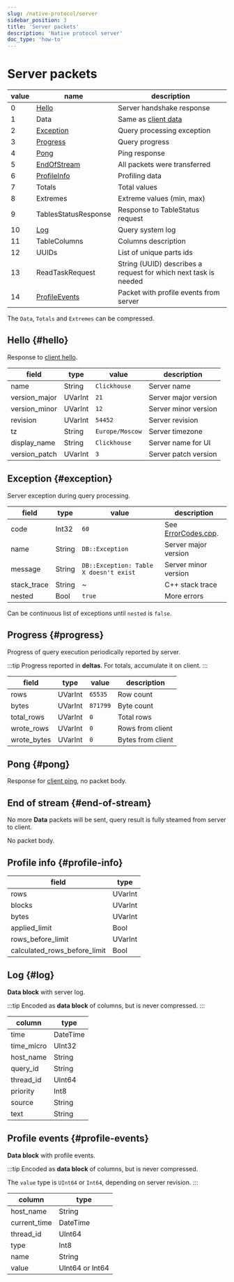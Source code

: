 ```yaml
---
slug: /native-protocol/server
sidebar_position: 3
title: 'Server packets'
description: 'Native protocol server'
doc_type: 'how-to'
---
```


# Server packets

| value | name                             | description                                                     |
|-------|----------------------------------|-----------------------------------------------------------------|
| 0     | [Hello](#hello)                  | Server handshake response                                       |
| 1     | Data                             | Same as [client data](./client.md#data)                            |
| 2     | [Exception](#exception)          | Query processing exception                                      |
| 3     | [Progress](#progress)            | Query progress                                                  |
| 4     | [Pong](#pong)                    | Ping response                                                   |
| 5     | [EndOfStream](#end-of-stream)    | All packets were transferred                                    |
| 6     | [ProfileInfo](#profile-info)     | Profiling data                                                  |
| 7     | Totals                           | Total values                                                    |
| 8     | Extremes                         | Extreme values (min, max)                                       |
| 9     | TablesStatusResponse             | Response to TableStatus request                                 |
| 10    | [Log](#log)                      | Query system log                                                |
| 11    | TableColumns                     | Columns description                                             |
| 12    | UUIDs                            | List of unique parts ids                                        |
| 13    | ReadTaskRequest                  | String (UUID) describes a request for which next task is needed |
| 14    | [ProfileEvents](#profile-events) | Packet with profile events from server                          |

The `Data`, `Totals` and `Extremes` can be compressed.

## Hello {#hello}

Response to [client hello](./client.md#hello).

| field         | type    | value           | description          |
|---------------|---------|-----------------|----------------------|
| name          | String  | `Clickhouse`    | Server name          |
| version_major | UVarInt | `21`            | Server major version |
| version_minor | UVarInt | `12`            | Server minor version |
| revision      | UVarInt | `54452`         | Server revision      |
| tz            | String  | `Europe/Moscow` | Server timezone      |
| display_name  | String  | `Clickhouse`    | Server name for UI   |
| version_patch | UVarInt | `3`             | Server patch version |

## Exception {#exception}

Server exception during query processing.

| field       | type   | value                                  | description                  |
|-------------|--------|----------------------------------------|------------------------------|
| code        | Int32  | `60`                                   | See [ErrorCodes.cpp][codes]. |
| name        | String | `DB::Exception`                        | Server major version         |
| message     | String | `DB::Exception: Table X doesn't exist` | Server minor version         |
| stack_trace | String | ~                                      | C++ stack trace              |
| nested      | Bool   | `true`                                 | More errors                  |

Can be continuous list of exceptions until `nested` is `false`.

[codes]: https://clickhouse.com/codebrowser/ClickHouse/src/Common/ErrorCodes.cpp.html "List of error codes"

## Progress {#progress}

Progress of query execution periodically reported by server.

:::tip
Progress reported in **deltas**. For totals, accumulate it on client.
:::

| field       | type    | value    | description       |
|-------------|---------|----------|-------------------|
| rows        | UVarInt | `65535`  | Row count         |
| bytes       | UVarInt | `871799` | Byte count        |
| total_rows  | UVarInt | `0`      | Total rows        |
| wrote_rows  | UVarInt | `0`      | Rows from client  |
| wrote_bytes | UVarInt | `0`      | Bytes from client |

## Pong {#pong}

Response for [client ping](./client.md#ping), no packet body.

## End of stream {#end-of-stream}

No more **Data** packets will be sent, query result is fully steamed from server to client.

No packet body.

## Profile info {#profile-info}

| field                        | type    |
|------------------------------|---------|
| rows                         | UVarInt |
| blocks                       | UVarInt |
| bytes                        | UVarInt |
| applied_limit                | Bool    |
| rows_before_limit            | UVarInt |
| calculated_rows_before_limit | Bool    |

## Log {#log}

**Data block** with server log.

:::tip
Encoded as **data block** of columns, but is never compressed.
:::

| column     | type     |
|------------|----------|
| time       | DateTime |
| time_micro | UInt32   |
| host_name  | String   |
| query_id   | String   |
| thread_id  | UInt64   |
| priority   | Int8     |
| source     | String   |
| text       | String   |

## Profile events {#profile-events}

**Data block** with profile events.

:::tip
Encoded as **data block** of columns, but is never compressed.

The `value` type is `UInt64` or `Int64`, depending on server revision.
:::

| column       | type            |
|--------------|-----------------|
| host_name    | String          |
| current_time | DateTime        |
| thread_id    | UInt64          |
| type         | Int8            |
| name         | String          |
| value        | UInt64 or Int64 |
